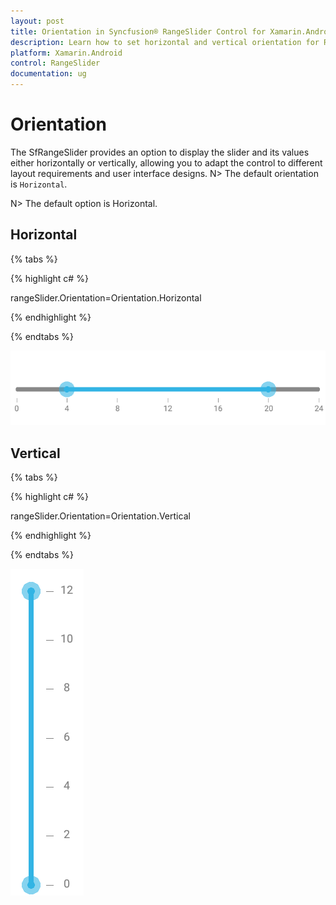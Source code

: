 ```yaml
---
layout: post
title: Orientation in Syncfusion® RangeSlider Control for Xamarin.Android
description: Learn how to set horizontal and vertical orientation for RangeSlider control to suit different layout requirements
platform: Xamarin.Android
control: RangeSlider
documentation: ug
---
```


# Orientation

The SfRangeSlider provides an option to display the slider and its values either horizontally or vertically, allowing you to adapt the control to different layout requirements and user interface designs.
N> The default orientation is `Horizontal`.

N> The default option is Horizontal.

## Horizontal

{% tabs %}

{% highlight c# %}

rangeSlider.Orientation=Orientation.Horizontal

{% endhighlight %}

{% endtabs %}

![](images/RangeSlider-Horizontal.png)

## Vertical

{% tabs %}

{% highlight c# %}

rangeSlider.Orientation=Orientation.Vertical

{% endhighlight %}

{% endtabs %}

![Vertical RangeSlider in Xamarin.Android](images/RangeSlider-Vertical.png)



